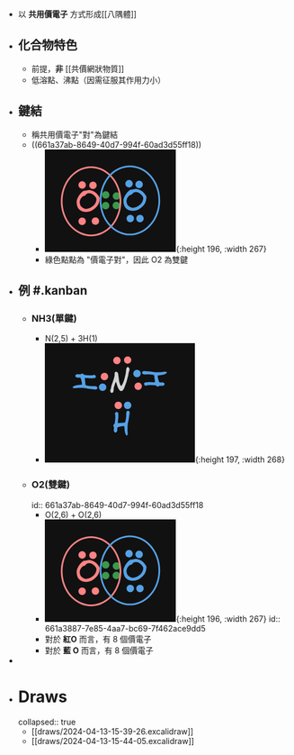 - 以 **共用價電子** 方式形成[[八隅體]]
- ## 化合物特色
	- 前提，**非** [[共價網狀物質]]
	- 低溶點、沸點（因需征服其作用力小）
- ## 鍵結
	- 稱共用價電子"對"為鍵結
	- ((661a37ab-8649-40d7-994f-60ad3d55ff18))
		- ![image.png](../assets/image_1712994440083_0.png){:height 196, :width 267}
		- 綠色點點為 "價電子對"，因此 O2 為雙鍵
- ## 例 #.kanban
	- ### NH3(單鍵)
		- N(2,5) + 3H(1)
		- ![image.png](../assets/image_1712994166180_0.png){:height 197, :width 268}
	- ### O2(雙鍵)
	  id:: 661a37ab-8649-40d7-994f-60ad3d55ff18
		- O(2,6) + O(2,6)
		- ![image.png](../assets/image_1712994440083_0.png){:height 196, :width 267}
		  id:: 661a3887-7e85-4aa7-bc69-7f462ace9dd5
		- 對於 **紅O** 而言，有 8 個價電子
		- 對於 **藍 O** 而言，有 8 個價電子
-
- # Draws
  collapsed:: true
	- [[draws/2024-04-13-15-39-26.excalidraw]]
	- [[draws/2024-04-13-15-44-05.excalidraw]]